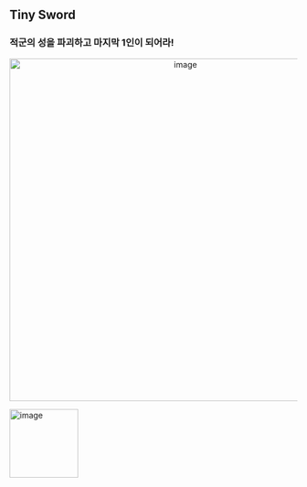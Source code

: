 ## Tiny Sword 
### 적군의 성을 파괴하고 마지막 1인이 되어라!
<p align="center">
  <img width="600" height="auto" alt="image" src="https://github.com/user-attachments/assets/4608d248-37b0-4407-ae62-f639cf564222" />
</p>
<img width="120" height="auto" alt="image" src="https://github.com/user-attachments/assets/daca8c37-2839-44ef-89b6-25494be1852c" />
